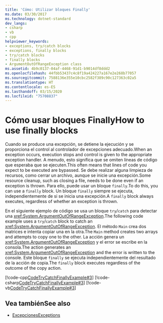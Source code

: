 ```yaml
---
title: 'Cómo: Utilizar bloques Finally'
ms.date: 03/30/2017
ms.technology: dotnet-standard
dev_langs:
- csharp
- vb
- cpp
helpviewer_keywords:
- exceptions, try/catch blocks
- exceptions, finally blocks
- try/catch blocks
- finally blocks
- ArgumentOutOfRangeException class
ms.assetid: 4b9c0137-04af-4468-91d1-b9014df8ddd2
ms.openlocfilehash: 44fbb53437c4c8f19a424227a167e2e268b77057
ms.sourcegitcommit: 7588136e355e10cbc2582f389c90c127363c02a5
ms.translationtype: HT
ms.contentlocale: es-ES
ms.lasthandoff: 03/15/2020
ms.locfileid: "75708837"
---
```

# <a name="how-to-use-finally-blocks"></a><span data-ttu-id="9ce2d-102">Cómo usar bloques Finally</span><span class="sxs-lookup"><span data-stu-id="9ce2d-102">How to use finally blocks</span></span>

<span data-ttu-id="9ce2d-103">Cuando se produce una excepción, se detiene la ejecución y se proporciona el control al controlador de excepciones adecuado.</span><span class="sxs-lookup"><span data-stu-id="9ce2d-103">When an exception occurs, execution stops and control is given to the appropriate exception handler.</span></span> <span data-ttu-id="9ce2d-104">A menudo, esto significa que se omiten líneas de código que esperaba que se ejecuten.</span><span class="sxs-lookup"><span data-stu-id="9ce2d-104">This often means that lines of code you expect to be executed are bypassed.</span></span> <span data-ttu-id="9ce2d-105">Se debe realizar alguna limpieza de recursos, como cerrar un archivo, aunque se inicie una excepción.</span><span class="sxs-lookup"><span data-stu-id="9ce2d-105">Some resource cleanup, such as closing a file, needs to be done even if an exception is thrown.</span></span> <span data-ttu-id="9ce2d-106">Para ello, puede usar un bloque `finally`.</span><span class="sxs-lookup"><span data-stu-id="9ce2d-106">To do this, you can use a `finally` block.</span></span> <span data-ttu-id="9ce2d-107">Un bloque `finally` siempre se ejecuta, independientemente de si se inicia una excepción.</span><span class="sxs-lookup"><span data-stu-id="9ce2d-107">A `finally` block always executes, regardless of whether an exception is thrown.</span></span>

<span data-ttu-id="9ce2d-108">En el siguiente ejemplo de código se usa un bloque `try`/`catch` para detectar una <xref:System.ArgumentOutOfRangeException>.</span><span class="sxs-lookup"><span data-stu-id="9ce2d-108">The following code example uses a `try`/`catch` block to catch an <xref:System.ArgumentOutOfRangeException>.</span></span> <span data-ttu-id="9ce2d-109">El método `Main` crea dos matrices e intenta copiar una en la otra.</span><span class="sxs-lookup"><span data-stu-id="9ce2d-109">The `Main` method creates two arrays and attempts to copy one to the other.</span></span> <span data-ttu-id="9ce2d-110">La acción genera un <xref:System.ArgumentOutOfRangeException> y el error se escribe en la consola.</span><span class="sxs-lookup"><span data-stu-id="9ce2d-110">The action generates an <xref:System.ArgumentOutOfRangeException> and the error is written to the console.</span></span> <span data-ttu-id="9ce2d-111">Este bloque `finally` se ejecuta independientemente del resultado de la acción de copia.</span><span class="sxs-lookup"><span data-stu-id="9ce2d-111">The `finally` block executes regardless of the outcome of the copy action.</span></span>

[!code-cpp[CodeTryCatchFinallyExample#3](../../../samples/snippets/cpp/VS_Snippets_CLR/CodeTryCatchFinallyExample/CPP/source2.cpp#3)]
[!code-csharp[CodeTryCatchFinallyExample#3](../../../samples/snippets/csharp/VS_Snippets_CLR/CodeTryCatchFinallyExample/CS/source2.cs#3)]
[!code-vb[CodeTryCatchFinallyExample#3](../../../samples/snippets/visualbasic/VS_Snippets_CLR/CodeTryCatchFinallyExample/VB/source2.vb#3)]  

## <a name="see-also"></a><span data-ttu-id="9ce2d-112">Vea también</span><span class="sxs-lookup"><span data-stu-id="9ce2d-112">See also</span></span>

- [<span data-ttu-id="9ce2d-113">Excepciones</span><span class="sxs-lookup"><span data-stu-id="9ce2d-113">Exceptions</span></span>](index.md)
